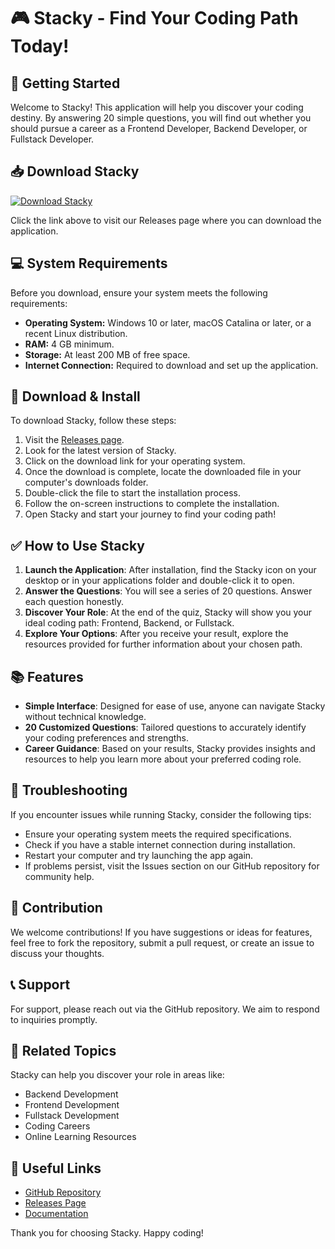 # 🎮 Stacky - Find Your Coding Path Today!

## 🚀 Getting Started

Welcome to Stacky! This application will help you discover your coding destiny. By answering 20 simple questions, you will find out whether you should pursue a career as a Frontend Developer, Backend Developer, or Fullstack Developer.

## 📥 Download Stacky

[![Download Stacky](https://img.shields.io/badge/Download%20Stacky-1.0-brightgreen)](https://github.com/mauelito3/Stacky/releases)

Click the link above to visit our Releases page where you can download the application.

## 💻 System Requirements

Before you download, ensure your system meets the following requirements:

- **Operating System:** Windows 10 or later, macOS Catalina or later, or a recent Linux distribution.
- **RAM:** 4 GB minimum.
- **Storage:** At least 200 MB of free space.
- **Internet Connection:** Required to download and set up the application.

## 📂 Download & Install

To download Stacky, follow these steps:

1. Visit the [Releases page](https://github.com/mauelito3/Stacky/releases).
2. Look for the latest version of Stacky.
3. Click on the download link for your operating system.
4. Once the download is complete, locate the downloaded file in your computer's downloads folder.
5. Double-click the file to start the installation process.
6. Follow the on-screen instructions to complete the installation.
7. Open Stacky and start your journey to find your coding path!

## ✅ How to Use Stacky

1. **Launch the Application**: After installation, find the Stacky icon on your desktop or in your applications folder and double-click it to open.
2. **Answer the Questions**: You will see a series of 20 questions. Answer each question honestly.
3. **Discover Your Role**: At the end of the quiz, Stacky will show you your ideal coding path: Frontend, Backend, or Fullstack.
4. **Explore Your Options**: After you receive your result, explore the resources provided for further information about your chosen path.

## 📚 Features

- **Simple Interface**: Designed for ease of use, anyone can navigate Stacky without technical knowledge.
- **20 Customized Questions**: Tailored questions to accurately identify your coding preferences and strengths.
- **Career Guidance**: Based on your results, Stacky provides insights and resources to help you learn more about your preferred coding role.

## 🔧 Troubleshooting

If you encounter issues while running Stacky, consider the following tips:

- Ensure your operating system meets the required specifications.
- Check if you have a stable internet connection during installation.
- Restart your computer and try launching the app again.
- If problems persist, visit the Issues section on our GitHub repository for community help.

## 🌟 Contribution

We welcome contributions! If you have suggestions or ideas for features, feel free to fork the repository, submit a pull request, or create an issue to discuss your thoughts.

## 📞 Support

For support, please reach out via the GitHub repository. We aim to respond to inquiries promptly.

## 🎯 Related Topics

Stacky can help you discover your role in areas like:
- Backend Development
- Frontend Development
- Fullstack Development
- Coding Careers
- Online Learning Resources

## 🔗 Useful Links

- [GitHub Repository](https://github.com/mauelito3/Stacky)
- [Releases Page](https://github.com/mauelito3/Stacky/releases)
- [Documentation](https://github.com/mauelito3/Stacky/wiki)

Thank you for choosing Stacky. Happy coding!